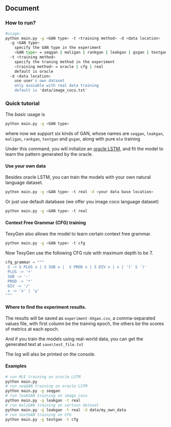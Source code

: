 ## Document

### How to run?

```bash 
#usage:
python main.py -g <GAN type> -t <training method> -d <data location>
  -g <GAN type>  
    specify the GAN type in the experiment
    <GAN type> = seqgan | maligan | rankgan | leakgan | gsgan | textgan | mle
  -t <training method>
    specify the traning method in the experiment
    <training method> = oracle | cfg | real
    default is oracle
  -d <data location>
    use user's own dataset
    only avaiable with real data training 
    default is 'data/image_coco.txt'
```

### Quick tutorial
The *basic* usage is 
```bash 
python main.py -g <GAN type>
```
where now we support six kinds of GAN, whose names are
 `seqgan`,  `leakgan`,  `maligan`,  `rankgan`,  `textgan` and `gsgan`, along with pure `mle` training
 
Under this command, you will initialize an [oracle LSTM](https://arxiv.org/abs/1609.05473), 
and fit the model to learn the pattern generated by the oracle.


#### Use your own data
Besides oracle LSTM, you can train the models with your own natural language dataset.
```bash 
python main.py -g <GAN type> -t real -d <your data base location> 
```
Or just use default database (we offer you image coco language dataset)
```bash 
python main.py -g <GAN type> -t real 
```
#### Context Free Grammar (CFG) training
TexyGen also allows the model to learn certain context free grammar.
 ```bash 
python main.py -g <GAN type> -t cfg
```

Now TexyGen use the following CFG rule with maximum depth to be 7.
 ```python 
cfg_grammar = """
  S -> S PLUS x | S SUB x |  S PROD x | S DIV x | x | '(' S ')'
  PLUS -> '+'
  SUB -> '-'
  PROD -> '*'
  DIV -> '/'
  x -> 'x' | 'y'
"""
```

#### Where to find the experiment results.

The results will be saved as `experiment-XXgan.csv`, a comma-separated values file, with first column be the training epoch,
 the others be the scores of metrics at each epoch.

And if you train the models using real-world data, you can get the generated text at `save\test_file.txt`

The log will also be printed on the console. 

#### Examples

```bash 
# run MLE training on oracle LSTM
python main.py 
# run seqGAN training on oracle LSTM
python main.py -g seqgan
# run leakGAN training on image_coco
python main.py -g leakgan -t real
# run maliGAN training on certain dataset
python main.py -g leakgan -t real -d data/my_own_data
# run textGAN training on CFG
python main.py -g textgan -t cfg
```
